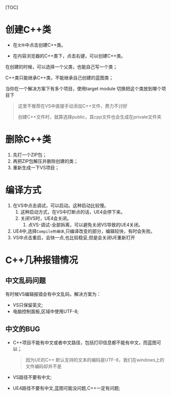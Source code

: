 [TOC]

# 创建C++类

- 在`文件`中点击创建C++类。

- 在内容浏览器的C++类下，点击右键，可以创建C++类。

在创建的时候，可以选择一个父类，也能自己写一个类；

C++类只能继承C++类，不能继承自己创建的蓝图类；

当你在一个解决方案下有多个项目，使用target module 切换把这个类放到哪个项目下

> 这里不推荐在VS中直接手动添加C++文件，费力不讨好
>
> 创建C++文件时，就算选择public，其cpp文件也会生成在private文件夹



# 删除C++类

1. 先打一个ZIP包；
2. 再把ZIP包解压并删除创建的类；
3. 重新生成一下VS项目；





# 编译方式

1. 在VS中点击调试，可以启动。这种启动比较慢。
   1. 这种启动方式，在VS中打断点的话，UE4会停下来。
   2. 关闭VS时，UE4会关闭。
      1. 点VS-调试-全部拆离，可以避免关闭VS导致的UE4关闭。
2. UE4中,选择`Compile热编译`,只编译改变的部分，编辑较快，有时会失败。
3. VS中点击重启，会快一点,也比较稳妥,但是会关闭UE重新打开



# C++几种报错情况

## 中文乱码问题

有时候VS编辑报错会有中文乱码，解决方案为：

- VS只保留英文;
- 电脑控制面板,区域中使用UTF-8; 


## 中文的BUG

- C++项目不能有中文或者中文路径，包括打印信息都不能有中文，而蓝图可以；

  > 因为UE的C++ 默认支持的文本的编码是UTF-8，我们在windows上的文件编码却并不是

- VS路径不要有中文;

- UE4路径不要有中文,蓝图可能没问题,C++一定有问题;